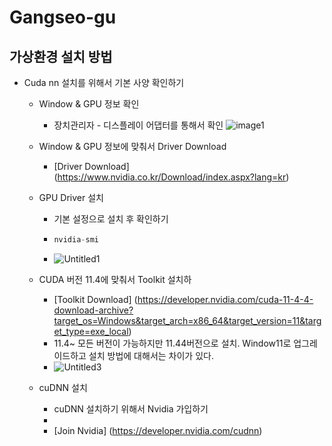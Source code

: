 # Gangseo-gu

## 가상환경 설치 방법

* Cuda nn 설치를 위해서 기본 사양 확인하기

  * Window & GPU 정보 확인
  
    * 장치관리자 - 디스플레이 어댑터를 통해서 확인
      ![image1](https://user-images.githubusercontent.com/96859526/160506845-502f2e15-2d5c-44c3-90d5-b21e57ef7acb.png)
  
  * Window & GPU 정보에 맞춰서 Driver Download
    * [Driver Download] (https://www.nvidia.co.kr/Download/index.aspx?lang=kr)
   
  * GPU Driver 설치 
    * 기본 설정으로 설치 후 확인하기
    * ```c
      nvidia-smi
      ```

    * ![Untitled1](https://user-images.githubusercontent.com/96859526/160507337-16755341-300e-4f80-9b80-a267112f9052.png)

  * CUDA 버전 11.4에 맞춰서 Toolkit 설치하
     * [Toolkit Download] (https://developer.nvidia.com/cuda-11-4-4-download-archive?target_os=Windows&target_arch=x86_64&target_version=11&target_type=exe_local) 
     * 11.4~ 모든 버전이 가능하지만 11.44버전으로 설치. Window11로 업그레이드하고 설치 방법에 대해서는 차이가 있다. 
     * ![Untitled3](https://user-images.githubusercontent.com/96859526/160507897-e1bc7d2c-9331-4074-a9ec-271dc5dd9035.png)
  * cuDNN 설치
    * cuDNN 설치하기 위해서 Nvidia 가입하기
    * 
    * [Join Nvidia] (https://developer.nvidia.com/cudnn)
